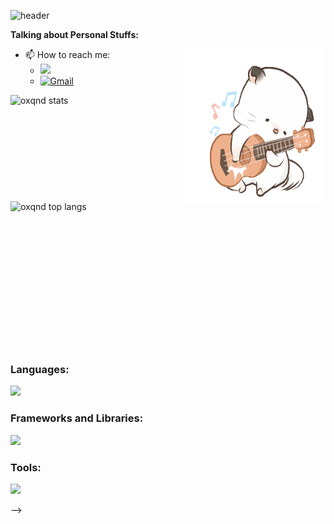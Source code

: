 <!--
<!-- Your title -->
![header](https://capsule-render.vercel.app/api?type=waving&color=gradient&customColorList=30&height=220&section=header&text=안녕👋&fontSize=50&animation=scaleIn)	

<!-- Talking about you -->
**Talking about Personal Stuffs:**

<!-- Any image aligned to the right. Beware the width -->
<!--<img width="55%" align="right" alt="Github" src="https://raw.githubusercontent.com/onimur/.github/master/.resources/git-header.svg" />-->
<img width="45%" height="250" align="right" alt="Github" src="6aabc26aba67698a77343533c0a23b752a65a0f6.gif" />

- 📫 How to reach me:
    - <a href="https://www.instagram.com/oxqnd_/"><img src="https://img.shields.io/badge/Instagram-E4405F?style=flat-square&logo=Instagram&logoColor=white&link=https://www.instagram.com/oxqnd_/"/></a>
    - [![Gmail](https://img.shields.io/badge/-Gmail-c14438?style=flat&logo=Gmail&logoColor=white)](mailto:orangemush777@gmail.com)

<!-- Your github readme stats -->
<p>
  <a href="https://github.com/oxqnd">
    <img width="55%" height="170" align="right" alt="oxqnd stats" src="https://github-readme-stats.vercel.app/api?username=oxqnd&show_icons=true&hide_border=true&cache_seconds=1800&langs_count=8" />
  </a>
</p>

<!-- Top Languages with hide_border=true and cache invalidation -->
<a href="https://github.com/oxqnd">
  <img width="55%" height="259" align="right" alt="oxqnd top langs" src="https://github-readme-stats.vercel.app/api/top-langs/?username=oxqnd&layout=compact&hide_border=true&cache_seconds=1800&langs_count=8" />
</a>

<!-- Languages -->
### Languages:
<a href="https://skillicons.dev">
  <img src="https://skillicons.dev/icons?i=c,cpp,cs,rust,py,r,javascript,ts&perline=4" />
</a>

<!-- Frameworks and Libraries -->
### Frameworks and Libraries:
<a href="https://skillicons.dev">
  <img src="https://skillicons.dev/icons?i=dotnet,pytorch,flask,fastapi,nodejs,express,nestjs,nextjs&perline=4" />
</a>

<!-- Tools -->
### Tools:
<a href="https://skillicons.dev">
  <img src="https://skillicons.dev/icons?i=visualstudio,vscode,rabbitmq,mysql,git,github,ubuntu,cloudflare,docker&perline=4" />
</a>

<!--![snake gif](https://github.com/oxqnd/oxqnd/blob/output/github-contribution-grid-snake.svg)-->
-->
